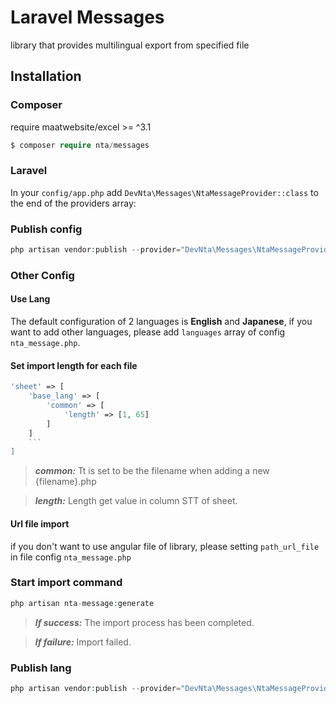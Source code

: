 # Laravel Messages
library that provides multilingual export from specified file
## Installation
### Composer
require maatwebsite/excel >= ^3.1
```php
$ composer require nta/messages
```
### Laravel
In your ``config/app.php`` add ``DevNta\Messages\NtaMessageProvider::class`` to the end of the providers array:
### Publish config
```php
php artisan vendor:publish --provider="DevNta\Messages\NtaMessageProvider" --tag="config"
```
### Other Config

#### Use Lang
The default configuration of 2 languages is **English** and **Japanese**, if you want to add other languages, please add `languages` array of config `nta_message.php`.

#### Set import length for each file
```php
'sheet' => [
    'base_lang' => [
        'common' => [
            'length' => [1, 65]
        ]
    ]
    ```
]
```
> **_common:_** Tt is set to be the filename when adding a new {filename}.php

> **_length:_** Length get value in column STT of sheet.


#### Url file import
if you don't want to use angular file of library, please setting ``path_url_file`` in file config ``nta_message.php``

### Start import command
```php
php artisan nta-message:generate
```
> **_If success:_**  The import process has been completed.

> **_If failure:_**  Import failed.

### Publish lang
```php
php artisan vendor:publish --provider="DevNta\Messages\NtaMessageProvider" --tag="lang"
```
